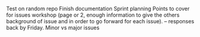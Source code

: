 Test on random repo
Finish documentation
Sprint planning
Points to cover for issues workshop (page or 2, enough information to give the others background of issue and in order to go forward for each issue). – responses back by Friday.
Minor vs major issues
